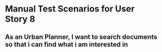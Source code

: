 # Manual Test Scenarios for User Story 8

## As an Urban Planner, I want to search documents so that i can find what i am interested in
